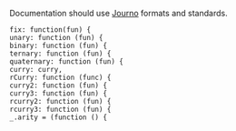Documentation should use [Journo](https://github.com/jashkenas/journo) formats and standards.

    fix: function(fun) {
    unary: function (fun) {
    binary: function (fun) {
    ternary: function (fun) {
    quaternary: function (fun) {
    curry: curry,
    rCurry: function (func) {
    curry2: function (fun) {
    curry3: function (fun) {
    rcurry2: function (fun) {
    rcurry3: function (fun) {
    _.arity = (function () {

